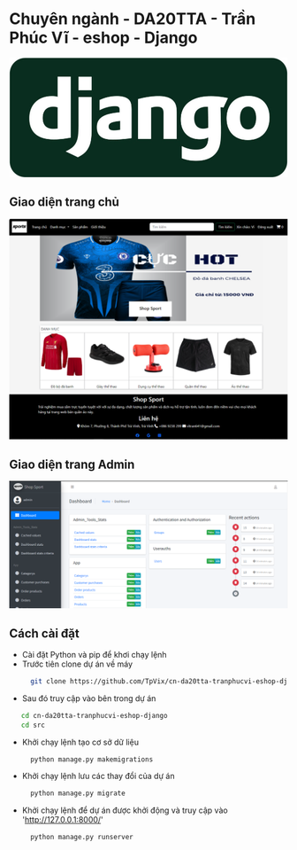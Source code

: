 # Chuyên ngành - DA20TTA - Trần Phúc Vĩ - eshop - Django
![](src/app/static/app/images/django-logo-big.jpg)
## Giao diện trang chủ
![](src/app/static/app/images/trangchu.png)
## Giao diện trang Admin
![](src/app/static/app/images/admin.png)
## Cách cài đặt
- Cài đặt Python và pip để khơi chạy lệnh
- Trước tiên clone dự án về máy
  ```bash
    git clone https://github.com/TpVix/cn-da20tta-tranphucvi-eshop-django.git
  ```
- Sau đó truy cập vào bên trong dự án
 ```bash
    cd cn-da20tta-tranphucvi-eshop-django
    cd src
  ```
- Khởi chạy lệnh tạo cơ sở dữ liệu
  ```bash
    python manage.py makemigrations
  ```
- Khởi chạy lệnh lưu các thay đổi của dự án
  ```bash
    python manage.py migrate
  ```
- Khởi chạy lệnh để dự án được khởi động và truy cập vào 'http://127.0.0.1:8000/'
  ```bash
    python manage.py runserver
  ```
